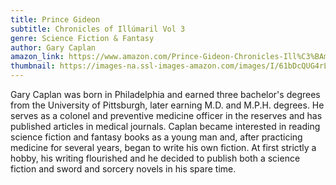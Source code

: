 ```yaml
---
title: Prince Gideon
subtitle: Chronicles of Illúmaril Vol 3
genre: Science Fiction & Fantasy
author: Gary Caplan
amazon_link: https://www.amazon.com/Prince-Gideon-Chronicles-Ill%C3%BAmaril-Vol/dp/1648956386/ref=sr_1_1?crid=1RD7H1YJKD609&keywords=9781648956386&qid=1643095505&sprefix=9781648956386%2Caps%2C251&sr=8-1
thumbnail: https://images-na.ssl-images-amazon.com/images/I/61bDcQUG4rL.jpg
---
```

Gary Caplan was born in Philadelphia and earned three bachelor's degrees from the University of Pittsburgh, later earning M.D. and M.P.H. degrees. He serves as a colonel and preventive medicine officer in the reserves and has published articles in medical journals. Caplan became interested in reading science fiction and fantasy books as a young man and, after practicing medicine for several years, began to write his own fiction. At first strictly a hobby, his writing flourished and he decided to publish both a science fiction and sword and sorcery novels in his spare time.